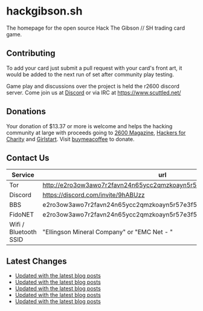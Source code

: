 # hackgibson.sh
The homepage for the open source Hack The Gibson // SH trading card game.


## Contributing

To add your card just submit a pull request with your card's front art, it would be added to the next run of set after community play testing.

Game play and discussions over the project is held the r2600 discord server. Come join us at [Discord](https://discord.com/invite/9hABUzz) or via IRC at https://www.scuttled.net/


## Donations

Your donation of $13.37 or more is welcome and helps the hacking community at large with proceeds going to [2600 Magazine](https://2600.com/), [Hackers for Charity](https://hackersforcharity.org) and [Girlstart](https://girlstart.org).  Visit [buymeacoffee](https://www.buymeacoffee.com/hackgibson.sh) to donate.


## Contact Us

Service | url
-|-
Tor | http://e2ro3ow3awo7r2favn24n65ycc2qmzkoayn5r57e3f56nvjwdcgg32ad.onion
Discord | https://discord.com/invite/9hABUzz
BBS | e2ro3ow3awo7r2favn24n65ycc2qmzkoayn5r57e3f56nvjwdcgg32ad.onion:23
FidoNET | e2ro3ow3awo7r2favn24n65ycc2qmzkoayn5r57e3f56nvjwdcgg32ad.onion:24554
Wifi / Bluetooth SSID | "Ellingson Mineral Company" or "EMC Net - <fidonet address>"

## Latest Changes
<!-- BLOG-POST-LIST:START -->
- [Updated with the latest blog posts](https://github.com/DFW2600/hackgibson.sh/commit/ab38383433f571eef7a37457ae84770b3f6111c5)
- [Updated with the latest blog posts](https://github.com/DFW2600/hackgibson.sh/commit/f2e3c870bf0e91c4e961fa79521be451e855ec1e)
- [Updated with the latest blog posts](https://github.com/DFW2600/hackgibson.sh/commit/fa6b6a1b0e68a6e577e6df3817b7649104093ec5)
- [Updated with the latest blog posts](https://github.com/DFW2600/hackgibson.sh/commit/ed97d896f210b972b05f13edbf0535d1977a83f8)
- [Updated with the latest blog posts](https://github.com/DFW2600/hackgibson.sh/commit/ffaecb7a251a6aadf2d3921f76bfbc6433247448)
<!-- BLOG-POST-LIST:END -->
